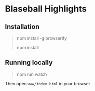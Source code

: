 # Blaseball Highlights

## Installation

> npm install -g browserify
> 
> npm install

## Running locally

> npm run watch

Then open `www/index.html` in your browser


